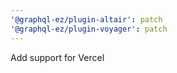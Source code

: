 ```yaml
---
'@graphql-ez/plugin-altair': patch
'@graphql-ez/plugin-voyager': patch
---
```


Add support for Vercel
